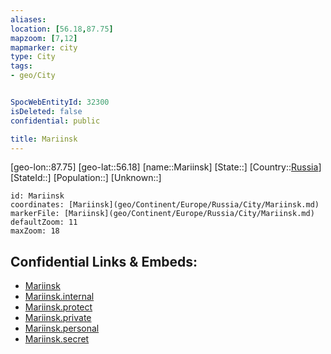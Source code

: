 ```yaml
---
aliases: 
location: [56.18,87.75]
mapzoom: [7,12] 
mapmarker: city 
type: City
tags:
- geo/City


SpocWebEntityId: 32300
isDeleted: false
confidential: public

title: Mariinsk
---
```

[geo-lon::87.75]
[geo-lat::56.18]
[name::Mariinsk]
[State::]
[Country::[Russia](geo/Continent/Europe/Russia.md)]
[StateId::]
[Population::]
[Unknown::]


```leaflet
id: Mariinsk
coordinates: [Mariinsk](geo/Continent/Europe/Russia/City/Mariinsk.md)
markerFile: [Mariinsk](geo/Continent/Europe/Russia/City/Mariinsk.md)
defaultZoom: 11 
maxZoom: 18
```


## Confidential Links & Embeds: 
- [Mariinsk](../../../../../../_public/geo/Continent/Europe/Russia/City/Mariinsk.md) 
- [Mariinsk.internal](../../../../../../_internal/geo/Continent/Europe/Russia/City/Mariinsk.internal.md) 
- [Mariinsk.protect](../../../../../../_protect/geo/Continent/Europe/Russia/City/Mariinsk.protect.md) 
- [Mariinsk.private](../../../../../../_private/geo/Continent/Europe/Russia/City/Mariinsk.private.md) 
- [Mariinsk.personal](../../../../../../_personal/geo/Continent/Europe/Russia/City/Mariinsk.personal.md) 
- [Mariinsk.secret](../../../../../../_secret/geo/Continent/Europe/Russia/City/Mariinsk.secret.md) 
